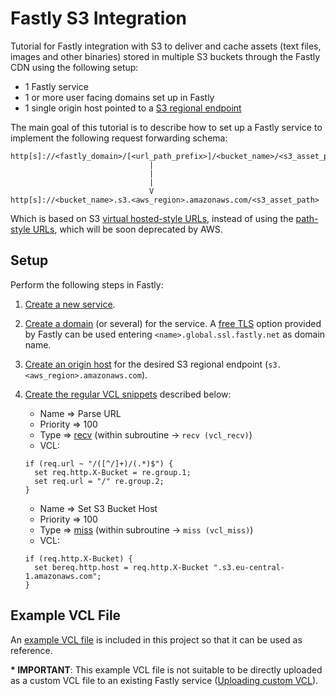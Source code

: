 # Fastly S3 Integration

Tutorial for Fastly integration with S3 to deliver and cache assets (text files, images and other binaries) stored in multiple S3 buckets through the Fastly CDN using the following setup:

* 1 Fastly service
* 1 or more user facing domains set up in Fastly
* 1 single origin host pointed to a <a href="https://docs.aws.amazon.com/general/latest/gr/s3.html" target="_blank">S3 regional endpoint</a>

The main goal of this tutorial is to describe how to set up a Fastly service to implement the following request forwarding schema:

    http[s]://<fastly_domain>/[<url_path_prefix>]/<bucket_name>/<s3_asset_path>
                                   |
                                   |
                                   |
                                   V
    http[s]://<bucket_name>.s3.<aws_region>.amazonaws.com/<s3_asset_path>

Which is based on S3 <a href="https://docs.aws.amazon.com/AmazonS3/latest/userguide/VirtualHosting.html#virtual-hosted-style-access" target="_blank">virtual hosted-style URLs</a>, instead of using the <a href="https://docs.aws.amazon.com/AmazonS3/latest/userguide/VirtualHosting.html#path-style-access" target="_blank">path-style URLs</a>, which will be soon deprecated by AWS.

## Setup

Perform the following steps in Fastly:

1. <a href="https://docs.fastly.com/en/guides/working-with-services#creating-a-new-service" target="_blank">Create a new service</a>.

2. <a href="https://docs.fastly.com/en/guides/working-with-domains#creating-a-domain" target="_blank">Create a domain</a> (or several) for the service. A <a href="https://docs.fastly.com/en/guides/setting-up-free-tls" target="_blank">free TLS</a> option provided by Fastly can be used entering `<name>.global.ssl.fastly.net` as domain name.

3. <a href="https://docs.fastly.com/en/guides/working-with-services#creating-a-new-host" target="_blank">Create an origin host</a> for the desired S3 regional endpoint (`s3.<aws_region>.amazonaws.com`).

4. <a href="https://docs.fastly.com/en/guides/using-regular-vcl-snippets#creating-a-regular-vcl-snippet" target="_blank">Create the regular VCL snippets</a> described below:
    * Name => Parse URL
    * Priority => 100
    * Type => <a href="https://developer.fastly.com/reference/vcl/subroutines/recv/" target="_blank">recv</a> (within subroutine -> `recv (vcl_recv)`)
    * VCL:

    ```
    if (req.url ~ "/([^/]+)/(.*)$") {
      set req.http.X-Bucket = re.group.1;
      set req.url = "/" re.group.2;
    }
    ```

    * Name => Set S3 Bucket Host
    * Priority => 100
    * Type => <a href="https://developer.fastly.com/reference/vcl/subroutines/miss/" target="_blank">miss</a> (within subroutine -> `miss (vcl_miss)`)
    * VCL:

    ```
    if (req.http.X-Bucket) {
      set bereq.http.host = req.http.X-Bucket ".s3.eu-central-1.amazonaws.com";
    }
    ```

## Example VCL File

An [example VCL file](fastly-s3-integration.vcl) is included in this project so that it can be used as reference.

**\* IMPORTANT**: This example VCL file is not suitable to be directly uploaded as a custom VCL file to an existing Fastly service (<a href="https://docs.fastly.com/en/guides/uploading-custom-vcl" target="_blank">Uploading custom VCL</a>).

